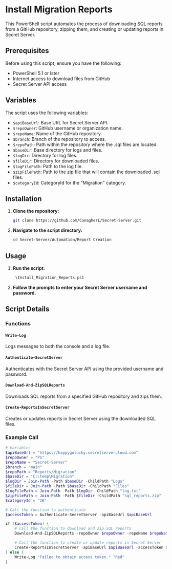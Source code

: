 # Install Migration Reports

This PowerShell script automates the process of downloading SQL reports from a GitHub repository, zipping them, and creating or updating reports in Secret Server.

## Prerequisites

Before using this script, ensure you have the following:

- PowerShell 5.1 or later
- Internet access to download files from GitHub
- Secret Server API access

## Variables

The script uses the following variables:

- `$apiBaseUrl`: Base URL for Secret Server API.
- `$repoOwner`: GitHub username or organization name.
- `$repoName`: Name of the GitHub repository.
- `$branch`: Branch of the repository to access.
- `$repoPath`: Path within the repository where the .sql files are located.
- `$baseDir`: Base directory for logs and files.
- `$logDir`: Directory for log files.
- `$fileDir`: Directory for downloaded files.
- `$logFilePath`: Path to the log file.
- `$zipFilePath`: Path to the zip file that will contain the downloaded .sql files.
- `$categoryId`: CategoryId for the "Migration" category.

## Installation

1. **Clone the repository:**

    ```sh
    git clone https://github.com/ConagherL/Secret-Server.git
    ```

2. **Navigate to the script directory:**

    ```sh
    cd Secret-Server/Automation/Report Creation
    ```

## Usage

1. **Run the script:**

    ```powershell
    .\Install_Migration_Reports.ps1
    ```

2. **Follow the prompts to enter your Secret Server username and password.**

## Script Details

### Functions

#### `Write-Log`

Logs messages to both the console and a log file.

#### `Authenticate-SecretServer`

Authenticates with the Secret Server API using the provided username and password.

#### `Download-And-ZipSQLReports`

Downloads SQL reports from a specified GitHub repository and zips them.

#### `Create-ReportsInSecretServer`

Creates or updates reports in Secret Server using the downloaded SQL files.

### Example Call

```powershell
# Variables
$apiBaseUrl = "https://happygolucky.secretservercloud.com"
$repoOwner = "PS"
$repoName = "Secret-Server"
$branch = "main"
$repoPath = "Reports/Migration"
$baseDir = "C:\temp\Migration"
$logDir = Join-Path -Path $baseDir -ChildPath "Logs"
$fileDir = Join-Path -Path $baseDir -ChildPath "Files"
$logFilePath = Join-Path -Path $logDir -ChildPath "log.txt"
$zipFilePath = Join-Path -Path $fileDir -ChildPath "sql_reports.zip"
$categoryId = "26"

# Call the function to authenticate
$accessToken = Authenticate-SecretServer -apiBaseUrl $apiBaseUrl

if ($accessToken) {
    # Call the function to download and zip SQL reports
    Download-And-ZipSQLReports -repoOwner $repoOwner -repoName $repoName -branch $branch -repoPath $repoPath -fileDir $fileDir -logFilePath $logFilePath -zipFilePath $zipFilePath

    # Call the function to create or update reports in Secret Server
    Create-ReportsInSecretServer -apiBaseUrl $apiBaseUrl -accessToken $accessToken -categoryId $categoryId -fileDir $fileDir
} else {
    Write-Log "Failed to obtain access token." "Red"
}
